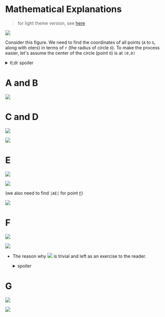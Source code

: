 # Mathematical Explanations
> for light theme version, see [here](math-light.md)

![](assets/dark/o.svg)

Consider this figure. We need to find the coordinates of all points (`A` to `G`, along with oters) in terms of `r` (the radius of circle `O`). To make the process easier, let's assume the center of the circle (point `O`) is at `(0,0)`

<details>
    <summary>tl;dr spoiler</summary>

![](assets/dark/vars.svg)
</details>

# A and B
![](assets/dark/ab.svg)

# C and D
![](assets/dark/BOC.svg)

![](assets/dark/cd.svg)

# E
![](assets/dark/AOM.svg)

![](assets/dark/e.svg)

(we also need to find `|AE|` for point [`F`](#f))

![](assets/dark/ae.svg)

# F
![](assets/dark/AOF.svg)

![](assets/dark/f.svg)

- The reason why ![](assets/dark/triv.svg) is trivial and left as an exercise to the reader.
    <details><summary>spoiler</summary>

    ![](assets/dark/trivial.svg)
    </details>

# G
![](assets/dark/POG.svg)

![](assets/dark/g.svg)